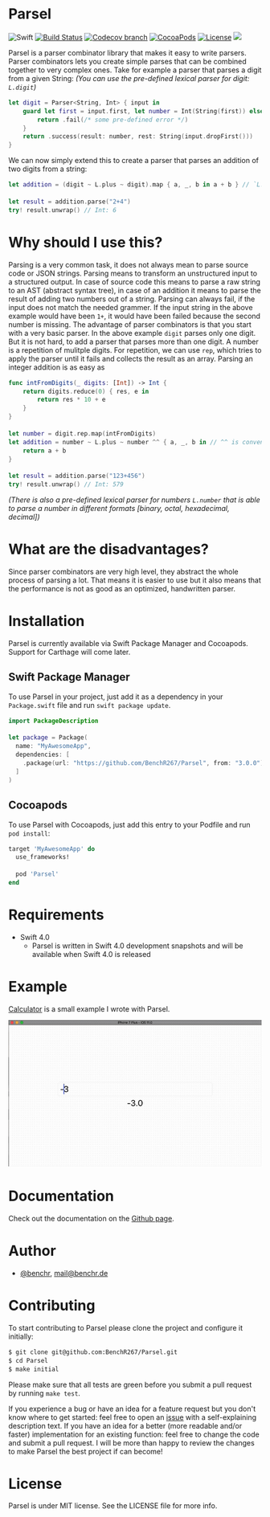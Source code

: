 # Parsel 
![Swift](https://img.shields.io/badge/Swift-4.0-orange.svg) [![Build Status](https://travis-ci.org/BenchR267/Parsel.svg?branch=master)](https://travis-ci.org/BenchR267/Parsel) [![Codecov branch](https://img.shields.io/codecov/c/github/BenchR267/Parsel/master.svg)](https://codecov.io/github/BenchR267/Parsel) [![CocoaPods](https://img.shields.io/cocoapods/v/Parsel.svg)]() [![License](http://img.shields.io/badge/license-MIT-lightgrey.svg?style=flat)](http://mit-license.org) [![](https://img.shields.io/badge/documentation-available-brightgreen.svg)](https://benchr267.github.io/Parsel/)

Parsel is a parser combinator library that makes it easy to write parsers. Parser combinators lets you create simple parses that can be combined together to very complex ones. Take for example a parser that parses a digit from a given String: _(You can use the pre-defined lexical parser for digit: `L.digit`)_

```Swift
let digit = Parser<String, Int> { input in
    guard let first = input.first, let number = Int(String(first)) else {
        return .fail(/* some pre-defined error */)
    }
    return .success(result: number, rest: String(input.dropFirst()))
}
```

We can now simply extend this to create a parser that parses an addition of two digits from a string:

```Swift
let addition = (digit ~ L.plus ~ digit).map { a, _, b in a + b } // `L.plus` is a predefined parser that parses the `+` sign

let result = addition.parse("2+4")
try! result.unwrap() // Int: 6
```

# Why should I use this?

Parsing is a very common task, it does not always mean to parse source code or JSON strings. Parsing means to transform an unstructured input to a structured output. In case of source code this means to parse a raw string to an AST (abstract syntax tree), in case of an addition it means to parse the result of adding two numbers out of a string.
Parsing can always fail, if the input does not match the needed grammer. If the input string in the above example would have been `1+`, it would have been failed because the second number is missing.
The advantage of parser combinators is that you start with a very basic parser. In the above example `digit` parses only one digit. But it is not hard, to add a parser that parses more than one digit. A number is a repetition of mulitple digits. For repetition, we can use `rep`, which tries to apply the parser until it fails and collects the result as an array.
Parsing an integer addition is as easy as

```Swift
func intFromDigits(_ digits: [Int]) -> Int {
    return digits.reduce(0) { res, e in    
        return res * 10 + e
    }
}

let number = digit.rep.map(intFromDigits)
let addition = number ~ L.plus ~ number ^^ { a, _, b in // ^^ is convenience for map
    return a + b
}

let result = addition.parse("123+456")
try! result.unwrap() // Int: 579
```

_(There is also a pre-defined lexical parser for numbers `L.number` that is able to parse a number in different formats [binary, octal, hexadecimal, decimal])_

# What are the disadvantages?

Since parser combinators are very high level, they abstract the whole process of parsing a lot. That means it is easier to use but it also means that the performance is not as good as an optimized, handwritten parser.

# Installation

Parsel is currently available via Swift Package Manager and Cocoapods. Support for Carthage will come later.

## Swift Package Manager

To use Parsel in your project, just add it as a dependency in your `Package.swift` file and run `swift package update`.

```Swift
import PackageDescription

let package = Package(
  name: "MyAwesomeApp",
  dependencies: [
    .package(url: "https://github.com/BenchR267/Parsel", from: "3.0.0")
  ]
)
```

## Cocoapods

To use Parsel with Cocoapods, just add this entry to your Podfile and run `pod install`:

```Ruby
target 'MyAwesomeApp' do
  use_frameworks!

  pod 'Parsel'
end
```

# Requirements

* Swift 4.0
    * Parsel is written in Swift 4.0 development snapshots and will be available when Swift 4.0 is released

# Example

[Calculator](https://github.com/BenchR267/Calculator) is a small example I wrote with Parsel.

![Calculator_GIF](https://github.com/BenchR267/Calculator/raw/master/doc/img/Calculator.gif)

# Documentation

Check out the documentation on the [Github page](https://benchr267.github.io/Parsel/).

# Author

* [@benchr](https://twitter.com/benchr), mail@benchr.de

# Contributing

To start contributing to Parsel please clone the project and configure it initially:

```Bash
$ git clone git@github.com:BenchR267/Parsel.git
$ cd Parsel
$ make initial
```

Please make sure that all tests are green before you submit a pull request by running `make test`.

If you experience a bug or have an idea for a feature request but you don't know where to get started: feel free to open an [issue](https://github.com/BenchR267/Parsel/issues/new) with a self-explaining description text.
If you have an idea for a better (more readable and/or faster) implementation for an existing function: feel free to change the code and submit a pull request.
I will be more than happy to review the changes to make Parsel the best project if can become!

# License

Parsel is under MIT license. See the LICENSE file for more info.
